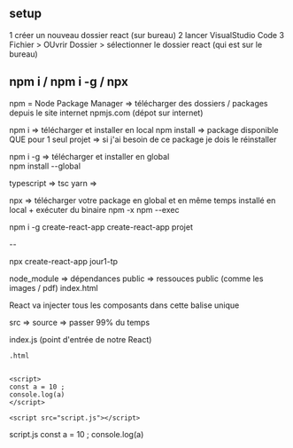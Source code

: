 ## setup

1 créer un nouveau dossier react (sur bureau)
2 lancer VisualStudio Code
3 Fichier > OUvrir Dossier > sélectionner le dossier react (qui est sur le bureau)

## npm i  / npm i -g / npx

npm = Node Package Manager => télécharger des dossiers / packages
depuis le site internet npmjs.com (dépot sur internet)

npm i => télécharger et installer en local 
npm install => package disponible QUE pour 1 seul projet
            => si j'ai besoin de ce package je dois le réinstaller

npm i -g   => télécharger et installer en global  
npm install --global

typescript => tsc 
yarn => 

npx => télécharger votre package en global et en même temps installé en local + exécuter du binaire 
npm -x
npm --exec 

npm i -g create-react-app 
create-react-app projet 

--

npx create-react-app jour1-tp


node_module => dépendances
public => ressouces public (comme les images / pdf)
 index.html <div id="root"></div>
React va injecter tous les composants dans cette balise unique 

src => source => passer 99% du temps 

 index.js (point d'entrée de notre React)

    .html 


    <script>
    const a = 10 ;
    console.log(a)
    </script>

    <script src="script.js"></script>

script.js
const a = 10 ;
console.log(a)

<script>
    const a = 10 ;
    console.log(a)
</script>

<script>
    let a = 10 ;
    console.log(a)
</script>

<script>  
    function toto(){ // création de fonction

    }
    toto() // exécuter de fonction 
</script>  

<script>  
    (function toto(){ 
        // a = 10 ;
        console.log(a) // 10
    })() 
</script> 
<script>  
    (function toto(chiffre){ 
        const a = chiffre ;
        const tata = "bonjour"
        console.log(a)
        window.tata = tata 
    })(12) 
</script> 

<script>
  (function(i,s,o,g,r,a,m){i['GoogleAnalyticsObject']=r;i[r]=i[r]||function(){(i[r].q=i[r].q||[]) \
.push(arguments)},i[r].l=1*new Date();a=s.createElement(o),m=s.getElementsByTagName(o)[0]; \
a.async=1;a.src=g;m.parentNode.insertBefore(a,m)})(window,document,'script', \
'https://www.google-analytics.com/analytics.js','ga');

  ga('create', 'UA-XXXXXXXX-Y', 'auto');
  ga('send', 'pageview');

</script>


